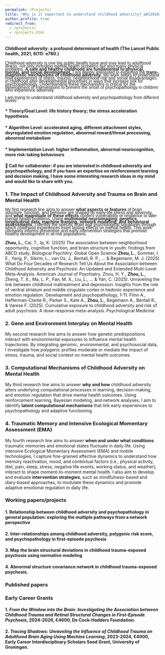```yaml
---
permalink: /Projects/
title: "Why is it important to understand childhood adversity? &#128103;&#128102;"
author_profile: true
redirect_from: 
  - /projects/
  - /projects.html
---
```

#### Childhood adversity: a profound determinant of health (The Lancet Public health, 2021, 6(11): e780.)
<span style="font-size: 14px; font-family: 'Arial', sans-serif; line-height: 0.7;"> Childhood adversity is one big public health issue and may lead to adulthood illness, not only including mental health probelms but also many physical problems. **A safe and healthy childhood are fundamental to physical, mental, and social development.** I am deeply interested in exploring the **trans-diagnostic mechanisms of childhood adversity**. My work seeks to understand how experiences of stress, trauma, neighborhood risk and social disadvantages in childhood alter developmental processes in ways that increase risk for psychopathology. Understanding these mechanisms is critical for the development of interventions to prevent the onset of psychopathology in children who experience adversity. </span><br>

<span style="font-size: 14px; font-family: 'Arial', sans-serif; line-height: 0.7;"> I am trying to understand childhood adversity and psychopathology from different levels: </span><br>
####  * Theory/Goal Level: life history theory; the stress acceleration hypothesis
####  * Algorithm Level: accelerated aging, different attachment styles, dsyregulated emotion regulation, abnormal reward/threat processing, abnormal metabolism
####  * Implementation Level: higher inflammation, abnormal neurocognition, more risk-taking behaviours 

#### &#128226; Call for collaborator: if you are interested in childhood adversity and psychopathology, and if you have an expertise on reinforcement learning and decision making, I have some interesting research ideas in my mind and would like to share with you.

### 1. The Impact of Childhood Adversity and Trauma on Brain and Mental Health

<span style="font-size: 14px; font-family: 'Arial', sans-serif; line-height: 0.7;"> My first research line aims to answer **what aspects or features** of brain structure, function, and behavior are shaped by early-life stress and adversity, and **what magnitude of these effects** confers vulnerability or resilience to later mental health problems. Using **multimodal neuroimaging, genetics, longitudinal data, machine learning, network modeling, and behavioral assessments**, I identify the specific brain and psychological signatures through which childhood experiences exert lasting effects on mental health. This work ultimately informs preventive and early intervention strategies that promote healthy development in at-risk populations. </span><br>

**Zhou, L.**, Cai, T., Ip, K. (2025) The association between neighborhood opportunity, cognitive function, and brain structure in youth: findings from ABCD study. Biological Psychitry: Global Open Science
**Zhou, L.**, Sommer, I. E., Yang, P., Sikirin, L., van Os, J., Bentall, R. P., ... & Begemann, M. J. (2025) What Do Four Decades of Research Tell Us About the Association between Childhood Adversity and Psychosis: An Updated and Extended Multi-Level Meta-Analysis. American Journal of Psychiatry. 
Zhou, H. Y., **Zhou, L.**, Zheng, T. X., Ma, L. P., Fan, M. X., Liu, L., ... & Yan, C. (2025). Unraveling the link between childhood maltreatment and depression: Insights from the role of ventral striatum and middle cingulate cortex in hedonic experience and emotion regulation. Development and psychopathology, 1-11.
Flinn A., Hefferman-Clarke R., Parker S., Kate A., **Zhou, L.**, Begemann A., Bentall R., & Varese F. (2025). Cumulative exposure to childhood adversity and risk of adult psychosis: A dose-response meta-analysis. Psychological Medicine

### 2. Gene and Environment Interplay on Mental Health

My second research line aims to answer how genetic predispositions interact with environmental exposures to influence mental health trajectories. By integrating genomic, environmental, and psychosocial data, I investigate how polygenic profiles moderate or mediate the impact of stress, trauma, and social context on mental health outcomes.

### 3. Computational Mechanisms of Childhood Adversity on Mental Health

My third research line aims to answer **why and how** childhood adversity alters underlying computational processes in learning, decision-making, and emotion regulation that drive mental health outcomes. Using reinforcement learning, Bayesian modeling, and network analyses, I aim to identify **latent computational mechanisms** that link early experiences to psychopathology and adaptive functioning.

### 4. Traumatic Memory and Intensive Ecological Momentary Assessment (EMA)

My fourth research line aims to answer **when and under what conditions** traumatic memories and emotional states fluctuate in daily life. Using intensive Ecological Momentary Assessment (EMA) and mobile technologies, I capture fine-grained affective dynamics to understand how memory reactivation, mood, and contextual factors (i.e., physical activity, diet, pain, sleep, stress, negative life events, working status, and weather), interact to shape moment-to-moment mental health. I also aim to develop and evaluate **intervention strategies**, such as mindfulness-based and diary-based approaches, to modulate these dynamics and promote adaptive emotional regulation in daily life.

### Working papers/projects
#### 1. Relationship between childhood adversity and psychopathology in general population: exploring the multiple pathways from a network perspective
#### 2. Inter-relationships among childhood adversity, polygenic risk score, and psychopathology in first-episode psychosis
#### 3. Map the brain structural deviations in childhood trauma-exposed psychosis using normative modeling
#### 4. Abnormal structure covariance network in childhood trauma-exposed psychosis.


### Published papers

### Early Career Grants
#### 1. _From the Window into the Brain: Investigating the Association between Childhood Trauma and Retinal Structural Changes in First-Episode Psychosis_, 2024-2026, €4600, De Cock-Hadders Foundation.
#### 2. _Tracing Shadows: Unraveling the Influence of Childhood Trauma on Adulthood Brain Aging Using Machine Learning_, 2023-2024, €4000, Early Career Interdisciplinary Scholars Seed Grant, University of Groningen.
